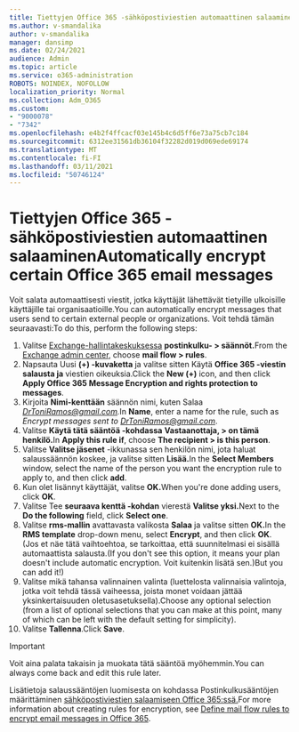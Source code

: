 ```yaml
---
title: Tiettyjen Office 365 -sähköpostiviestien automaattinen salaaminen
ms.author: v-smandalika
author: v-smandalika
manager: dansimp
ms.date: 02/24/2021
audience: Admin
ms.topic: article
ms.service: o365-administration
ROBOTS: NOINDEX, NOFOLLOW
localization_priority: Normal
ms.collection: Adm_O365
ms.custom:
- "9000078"
- "7342"
ms.openlocfilehash: e4b2f4ffcacf03e145b4c6d5ff6e73a75cb7c184
ms.sourcegitcommit: 6312ee31561db36104f32282d019d069ede69174
ms.translationtype: MT
ms.contentlocale: fi-FI
ms.lasthandoff: 03/11/2021
ms.locfileid: "50746124"
---
```

# <a name="automatically-encrypt-certain-office-365-email-messages"></a><span data-ttu-id="2c1e6-102">Tiettyjen Office 365 -sähköpostiviestien automaattinen salaaminen</span><span class="sxs-lookup"><span data-stu-id="2c1e6-102">Automatically encrypt certain Office 365 email messages</span></span>

<span data-ttu-id="2c1e6-103">Voit salata automaattisesti viestit, jotka käyttäjät lähettävät tietyille ulkoisille käyttäjille tai organisaatioille.</span><span class="sxs-lookup"><span data-stu-id="2c1e6-103">You can automatically encrypt messages that users send to certain external people or organizations.</span></span> <span data-ttu-id="2c1e6-104">Voit tehdä tämän seuraavasti:</span><span class="sxs-lookup"><span data-stu-id="2c1e6-104">To do this, perform the following steps:</span></span>

1. <span data-ttu-id="2c1e6-105">Valitse [Exchange-hallintakeskuksessa](https://outlook.office365.com/ecp/) **postinkulku- > säännöt.**</span><span class="sxs-lookup"><span data-stu-id="2c1e6-105">From the [Exchange admin center](https://outlook.office365.com/ecp/), choose **mail flow > rules**.</span></span> 
2. <span data-ttu-id="2c1e6-106">Napsauta Uusi **(+) -kuvaketta** ja valitse sitten Käytä **Office 365 -viestin salausta ja** viestien oikeuksia.</span><span class="sxs-lookup"><span data-stu-id="2c1e6-106">Click the **New (+)** icon, and then click **Apply Office 365 Message Encryption and rights protection to messages**.</span></span>
3. <span data-ttu-id="2c1e6-107">Kirjoita **Nimi-kenttään** säännön nimi, kuten Salaa *DrToniRamos@gmail.com.*</span><span class="sxs-lookup"><span data-stu-id="2c1e6-107">In **Name**, enter a name for the rule, such as *Encrypt messages sent to DrToniRamos@gmail.com*.</span></span>
4. <span data-ttu-id="2c1e6-108">Valitse **Käytä tätä sääntöä -kohdassa** **Vastaanottaja, > on tämä henkilö.**</span><span class="sxs-lookup"><span data-stu-id="2c1e6-108">In **Apply this rule if**, choose **The recipient > is this person**.</span></span> 
5. <span data-ttu-id="2c1e6-109">Valitse **Valitse jäsenet** -ikkunassa sen henkilön nimi, jota haluat salaussäännön koskee, ja valitse sitten **Lisää.**</span><span class="sxs-lookup"><span data-stu-id="2c1e6-109">In the **Select Members** window, select the name of the person you want the encryption rule to apply to, and then click **add**.</span></span> 
6. <span data-ttu-id="2c1e6-110">Kun olet lisännyt käyttäjät, valitse **OK.**</span><span class="sxs-lookup"><span data-stu-id="2c1e6-110">When you're done adding users, click **OK**.</span></span>
7. <span data-ttu-id="2c1e6-111">Valitse Tee **seuraava kenttä -kohdan** vierestä **Valitse yksi.**</span><span class="sxs-lookup"><span data-stu-id="2c1e6-111">Next to the **Do the following** field, click **Select one**.</span></span> 
8. <span data-ttu-id="2c1e6-112">Valitse **rms-mallin** avattavasta valikosta **Salaa** ja valitse sitten **OK.**</span><span class="sxs-lookup"><span data-stu-id="2c1e6-112">In the **RMS template** drop-down menu, select **Encrypt**, and then click **OK**.</span></span> <span data-ttu-id="2c1e6-113">(Jos et näe tätä vaihtoehtoa, se tarkoittaa, että suunnitelmasi ei sisällä automaattista salausta.</span><span class="sxs-lookup"><span data-stu-id="2c1e6-113">(If you don't see this option, it means your plan doesn't include automatic encryption.</span></span> <span data-ttu-id="2c1e6-114">Voit kuitenkin lisätä sen.)</span><span class="sxs-lookup"><span data-stu-id="2c1e6-114">But you can add it!)</span></span>
9. <span data-ttu-id="2c1e6-115">Valitse mikä tahansa valinnainen valinta (luettelosta valinnaisia valintoja, jotka voit tehdä tässä vaiheessa, joista monet voidaan jättää yksinkertaisuuden oletusasetuksella).</span><span class="sxs-lookup"><span data-stu-id="2c1e6-115">Choose any optional selection (from a list of optional selections that you can make at this point, many of which can be left with the default setting for simplicity).</span></span>
10. <span data-ttu-id="2c1e6-116">Valitse **Tallenna**.</span><span class="sxs-lookup"><span data-stu-id="2c1e6-116">Click **Save**.</span></span>

> [!IMPORTANT]
> <span data-ttu-id="2c1e6-117">Voit aina palata takaisin ja muokata tätä sääntöä myöhemmin.</span><span class="sxs-lookup"><span data-stu-id="2c1e6-117">You can always come back and edit this rule later.</span></span>

<span data-ttu-id="2c1e6-118">Lisätietoja salaussääntöjen luomisesta on kohdassa Postinkulkusääntöjen määrittäminen [sähköpostiviestien salaamiseen Office 365:ssä.](https://docs.microsoft.com/microsoft-365/compliance/define-mail-flow-rules-to-encrypt-email)</span><span class="sxs-lookup"><span data-stu-id="2c1e6-118">For more information about creating rules for encryption, see [Define mail flow rules to encrypt email messages in Office 365](https://docs.microsoft.com/microsoft-365/compliance/define-mail-flow-rules-to-encrypt-email).</span></span>

